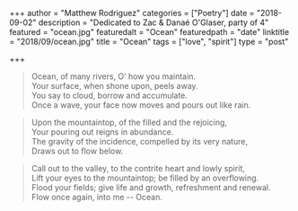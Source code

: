 +++
author = "Matthew Rodriguez"
categories = ["Poetry"]
date = "2018-09-02"
description = "Dedicated to Zac & Danaé O'Glaser, party of 4"
featured = "ocean.jpg"
featuredalt = "Ocean"
featuredpath = "date"
linktitle = "2018/09/ocean.jpg"
title = "Ocean"
tags = ["love", "spirit"]
type = "post"

+++

> Ocean, of many rivers, O’ how you maintain.\
> Your surface, when shone upon, peels away.\
> You say to cloud, borrow and accumulate.\
> Once a wave, your face now moves and pours out like rain.

> Upon the mountaintop, of the filled and the rejoicing,\
> Your pouring out reigns in abundance.\
> The gravity of the incidence, compelled by its very nature,\
> Draws out to flow below.

> Call out to the valley, to the contrite heart and lowly spirit,\
> Lift your eyes to the mountaintop; be filled by an overflowing.\
> Flood your fields; give life and growth, refreshment and renewal.\
> Flow once again, into me -- Ocean.
